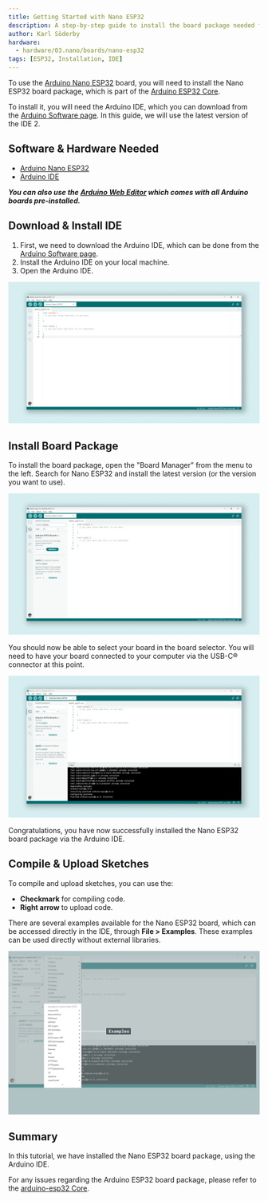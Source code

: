 ```yaml
---
title: Getting Started with Nano ESP32
description: A step-by-step guide to install the board package needed for the Nano ESP32.
author: Karl Söderby
hardware:
  - hardware/03.nano/boards/nano-esp32
tags: [ESP32, Installation, IDE]
---
```


To use the [Arduino Nano ESP32](/hardware/nano-esp32) board, you will need to install the Nano ESP32 board package, which is part of the [Arduino ESP32 Core](https://github.com/arduino/arduino-esp32/tree/master).

To install it, you will need the Arduino IDE, which you can download from the [Arduino Software page](https://www.arduino.cc/en/software). In this guide, we will use the latest version of the IDE 2.

## Software & Hardware Needed

- [Arduino Nano ESP32](https://store.arduino.cc/nano-esp32)
- [Arduino IDE](/software/ide-v2)

***You can also use the [Arduino Web Editor](https://create.arduino.cc/editor) which comes with all Arduino boards pre-installed.***

## Download & Install IDE

1. First, we need to download the Arduino IDE, which can be done from the [Arduino Software page](https://www.arduino.cc/en/software/).
2. Install the Arduino IDE on your local machine.
3. Open the Arduino IDE.

![The Arduino IDE.](./assets/open-ide.png)

## Install Board Package

To install the board package, open the "Board Manager" from the menu to the left. Search for Nano ESP32 and install the latest version (or the version you want to use).

![Install Nano ESP32 boards package.](./assets/esp32boards.png)

You should now be able to select your board in the board selector. You will need to have your board connected to your computer via the USB-C® connector at this point.

![Arduino Nano ESP32 board found.](./assets/nanoboarddetected.png)

Congratulations, you have now successfully installed the Nano ESP32 board package via the Arduino IDE.

## Compile & Upload Sketches

To compile and upload sketches, you can use the:
- **Checkmark** for compiling code.
- **Right arrow** to upload code.

There are several examples available for the Nano ESP32 board, which can be accessed directly in the IDE, through **File > Examples**. These examples can be used directly without external libraries.

![Nano ESP32 examples.](./assets/nano-examples.png)

## Summary

In this tutorial, we have installed the Nano ESP32 board package, using the Arduino IDE.

For any issues regarding the Arduino ESP32 board package, please refer to the [arduino-esp32 Core](https://github.com/arduino/arduino-esp32).